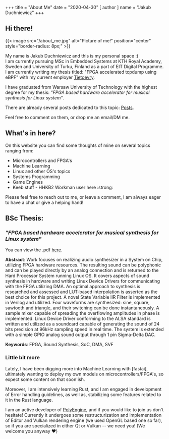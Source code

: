 +++
title = "About Me"
date = "2020-04-30"
[ author ]
  name = "Jakub Duchniewicz"
+++

## Hi there!
{{< image src="/about_me.jpg" alt="Picture of me!" position="center" style="border-radius: 8px;" >}}

My name is Jakub Duchniewicz and this is my personal space :) \
I am currently pursuing MSc in Embedded Systems at KTH Royal Academy, Sweden and University of Turku, Finland as a part of EIT Digital Programme. I am currently writing my thesis titled: "FPGA accelerated tcpdump using eBPF" with my current employer [Tietoevry].

I have graduated from Warsaw University of Technology with the highest degree for my thesis: *"FPGA based hardware accelerator for musical synthesis for Linux system"*.

There are already several posts dedicated to this topic: [Posts].

Feel free to comment on them, or drop me an email/DM me.

## What's in here?
On this website you can find some thoughts of mine on several topics ranging from:

* Microcontrollers and FPGA's
* Machine Learning
* Linux and other OS's topics
* Systems Programming
* Game Engines
* Keeb stuff - HHKB2 Workman user here :strong:

Please feel free to reach out to me, or leave a comment, I am always eager to have a chat or give a helping hand!

## BSc Thesis:
### *"FPGA based hardware accelerator for musical synthesis for Linux system"*

You can view the .pdf [here].

**Abstract**: Work focuses on realizing audio synthesizer in a System on Chip, utilizing FPGA
hardware resources. The resulting sound can be polyphonic and can be played directly
by an analog connection and is returned to the Hard Processor System running Linux
OS. It covers aspects of sound synthesis in hardware and writing Linux Device Drivers
for communicating with the FPGA utilizing DMA. An optimal approach to synthesis is
researched and assessed and LUT-based interpolation is asserted as the best choice for
this project. A novel State Variable IIR Filter is implemented in Verilog and utilized. Four
waveforms are synthesized: sine, square, sawtooth and triangle, and their switching can
be done instantaneously. A sample mixer capable of spreading the overflowing amplitudes
in phase is implemented. Linux Device Driver conforming to the ALSA standard is written
and utilized as a soundcard capable of generating the sound of 24 bits precision at 96kHz
sampling speed in real time. The system is extended with a simple GPIO analog sound
output through 1 pin Sigma-Delta DAC.

**Keywords**: FPGA, Sound Synthesis, SoC, DMA, SVF

### Little bit more
Lately, I have been digging more into Machine Learning with [fastai], ultimately wanting to deploy my own models on microcontrollers/FPGA's, so expect some content on that soon'ish.

Moreover, I am intensively learning Rust, and I am engaged in development of Error handling guidelines, as well as, stabilizing some features related to it in the Rust language.

I am an active developer of [PolyEngine], and if you would like to join us don't hesitate!
Currently it undergoes some restructurization and implementation of Editor and Vulkan rendering engine (we used OpenGL based one so far), so if you are specialized in either Qt or Vulkan -- we need you! (We welcome you anyway :heart:)

[Tietoevry]: https://www.tietoevry.com/
[PolyEngine]: https://github.com/PolyEngineTeam/PolyEngine/
[Posts]: https://jduchniewicz.com/posts/
[here]: https://jduchniewicz.com/FPGA-synth.pdf
